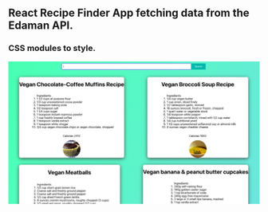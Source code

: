 ## React Recipe Finder App fetching data from the Edaman API. 

### CSS modules to style.

 ![](public/react-recipe-img.png)
